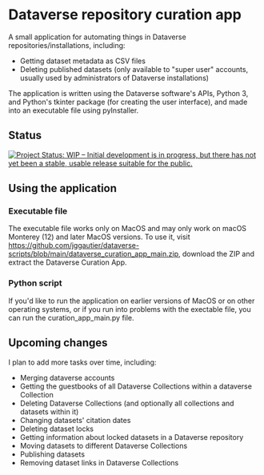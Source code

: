 # Dataverse repository curation app
A small application for automating things in Dataverse repositories/installations, including:
- Getting dataset metadata as CSV files
- Deleting published datasets (only available to "super user" accounts, usually used by administrators of Dataverse installations)

The application is written using the Dataverse software's APIs, Python 3, and Python's tkinter package (for creating the user interface), and made into an executable file using pyInstaller.

## Status
[![Project Status: WIP – Initial development is in progress, but there has not yet been a stable, usable release suitable for the public.](https://www.repostatus.org/badges/latest/wip.svg)](https://www.repostatus.org/#wip)

## Using the application
### Executable file
The executable file works only on MacOS and may only work on macOS Monterey (12) and later MacOS versions. To use it, visit https://github.com/jggautier/dataverse-scripts/blob/main/dataverse_curation_app_main.zip, download the ZIP and extract the Dataverse Curation App.

### Python script
If you'd like to run the application on earlier versions of MacOS or on other operating systems, or if you run into problems with the exectable file, you can run the curation_app_main.py file.

## Upcoming changes

I plan to add more tasks over time, including:
- Merging dataverse accounts
- Getting the guestbooks of all Dataverse Collections within a dataverse Collection
- Deleting Dataverse Collections (and optionally all collections and datasets within it)
- Changing datasets' citation dates
- Deleting dataset locks
- Getting information about locked datasets in a Dataverse repository
- Moving datasets to different Dataverse Collections
- Publishing datasets
- Removing dataset links in Dataverse Collections
